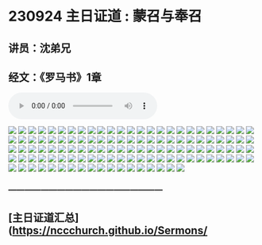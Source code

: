 
# 230924 主日证道 : 蒙召与奉召
## 讲员：沈弟兄
## 经文：《罗马书》1章

<audio controls src="./230924.mp3"></audio>

![](./001.JPG)
![](./002.JPG)
![](./003.JPG)
![](./004.JPG)
![](./005.JPG)
![](./006.JPG)
![](./007.JPG)
![](./008.JPG)
![](./009.JPG)
![](./010.JPG)
![](./011.JPG)
![](./012.JPG)
![](./013.JPG)
![](./014.JPG)
![](./015.JPG)
![](./016.JPG)
![](./017.JPG)
![](./018.JPG)
![](./019.JPG)
![](./020.JPG)
![](./021.JPG)
![](./022.JPG)
![](./023.JPG)
![](./024.JPG)
![](./025.JPG)
![](./026.JPG)
![](./027.JPG)
![](./028.JPG)
![](./029.JPG)
![](./030.JPG)
![](./031.JPG)
![](./032.JPG)
![](./033.JPG)
![](./034.JPG)
![](./036.JPG)
![](./036.JPG)
![](./037.JPG)
![](./038.JPG)
![](./039.JPG)
![](./040.JPG)
![](./041.JPG)
![](./042.JPG)
![](./043.JPG)
![](./044.JPG)
![](./045.JPG)
![](./046.JPG)
![](./047.JPG)
![](./048.JPG)
![](./049.JPG)
![](./050.JPG)
![](./051.JPG)
![](./052.JPG)
![](./053.JPG)
![](./054.JPG)
![](./055.JPG)
![](./056.JPG)
![](./057.JPG)
![](./058.JPG)
![](./059.JPG)
![](./060.JPG)
![](./061.JPG)
![](./062.JPG)
![](./063.JPG)
![](./064.JPG)
![](./065.JPG)
![](./066.JPG)
![](./067.JPG)
![](./068.JPG)
![](./069.JPG)
![](./070.JPG)
![](./071.JPG)
![](./072.JPG)
![](./073.JPG)
![](./074.JPG)
![](./075.JPG)
![](./076.JPG)
![](./077.JPG)
![](./078.JPG)
![](./079.JPG)
![](./080.JPG)
![](./081.JPG)
![](./082.JPG)
![](./083.JPG)
![](./084.JPG)
![](./085.JPG)
![](./086.JPG)
![](./087.JPG)
![](./088.JPG)
![](./089.JPG)
![](./090.JPG)
![](./091.JPG)
![](./092.JPG)
![](./093.JPG)
![](./094.JPG)
![](./095.JPG)
![](./096.JPG)
![](./097.JPG)
![](./098.JPG)
![](./099.JPG)
![](./100.JPG)
![](./101.JPG)
![](./102.JPG)
![](./103.JPG)
![](./104.JPG)
![](./105.JPG)
![](./106.JPG)
![](./107.JPG)
![](./108.JPG)
![](./109.JPG)
![](./110.JPG)
![](./111.JPG)
![](./112.JPG)
![](./113.JPG)
![](./114.JPG)
![](./115.JPG)
![](./116.JPG)
![](./117.JPG)
![](./118.JPG)



### ———————————————————

## [主日证道汇总](https://nccchurch.github.io/Sermons/

